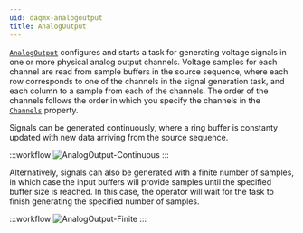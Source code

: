 ```yaml
---
uid: daqmx-analogoutput
title: AnalogOutput
---
```


[`AnalogOutput`](xref:Bonsai.DAQmx.AnalogOutput) configures and starts a task for generating voltage signals in one or more physical analog output channels. Voltage samples for each channel are read from sample buffers in the source sequence, where each row corresponds to one of the channels in the signal generation task, and each column to a sample from each of the channels. The order of the channels follows the order in which you specify the channels in the [`Channels`](xref:Bonsai.DAQmx.AnalogOutput.Channels) property.

Signals can be generated continuously, where a ring buffer is constanty updated with new data arriving from the source sequence.

:::workflow
![AnalogOutput-Continuous](~/workflows/AnalogOutput-Continuous.bonsai)
:::

Alternatively, signals can also be generated with a finite number of samples, in which case the input buffers will provide samples until the specified buffer size is reached. In this case, the operator will wait for the task to finish generating the specified number of samples.

:::workflow
![AnalogOutput-Finite](~/workflows/AnalogOutput-Finite.bonsai)
:::
